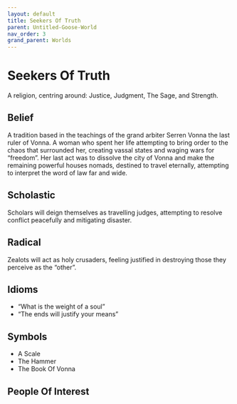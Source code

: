 ```yaml
---
layout: default
title: Seekers Of Truth
parent: Untitled-Goose-World
nav_order: 3
grand_parent: Worlds
---
```


# Seekers Of Truth
A religion, centring around: Justice, Judgment, The Sage, and Strength.

## Belief
A tradition based in the teachings of the grand arbiter Serren Vonna the last ruler of Vonna. A woman who spent her life attempting to bring order to the chaos that surrounded her, creating vassal states and waging wars for “freedom”. Her last act was to dissolve the city of Vonna and make the remaining powerful houses nomads, destined to travel eternally, attempting to interpret the word of law far and wide.

## Scholastic
Scholars will deign themselves as travelling judges, attempting to resolve conflict peacefully and mitigating disaster.

## Radical
Zealots will act as holy crusaders, feeling justified in destroying those they perceive as the “other”.

## Idioms
* “What is the weight of a soul”
* “The ends will justify your means”

## Symbols
* A Scale
* The Hammer
* The Book Of Vonna

## People Of Interest

